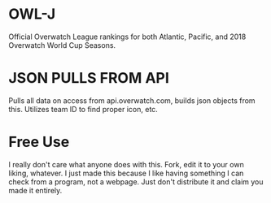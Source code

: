# OWL-J
Official Overwatch League rankings for both Atlantic, Pacific, and 2018 Overwatch World Cup Seasons.

# JSON PULLS FROM API
Pulls all data on access from api.overwatch.com, builds json objects from this. Utilizes team ID to find proper icon, etc.

# Free Use
I really don't care what anyone does with this. Fork, edit it to your own liking, whatever. I just made this because I like having something I can check from a program, not a webpage. Just don't distribute it and claim you made it entirely.
